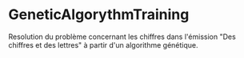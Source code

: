 # GeneticAlgorythmTraining
Resolution du problème concernant les chiffres dans l'émission "Des chiffres et des lettres" à partir d'un algorithme génétique.
